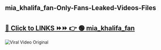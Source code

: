 
 ## mia_khalifa_fan-Only-Fans-Leaked-Videos-Files

# <h2><a href="https://mediaupload.pro?mia_khalifa_fan">🔗 Click to LINKS ⏩⏩ 👉 🟢 mia_khalifa_fan </a></h2>

<a href="https://mediaupload.pro?mia_khalifa_fan" rel="nofollow" data-target="animated-image.originalLink"><img src="https://i.ibb.co.com/xMMVF88/686577567.gif" alt="Viral Video Original" style="max-width: 100%; display: inline-block;" data-target="animated-image.originalImage"></a>